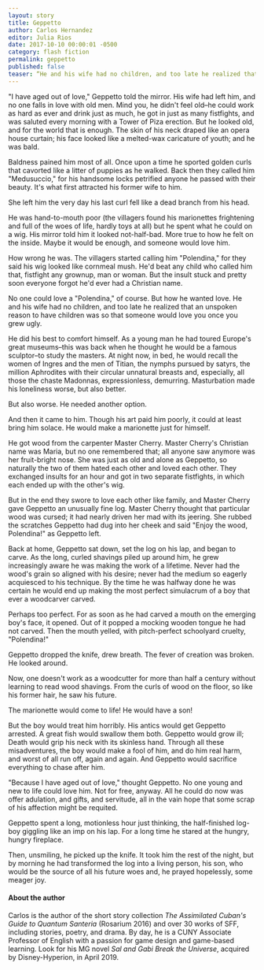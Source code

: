```yaml
---
layout: story
title: Geppetto
author: Carlos Hernandez
editor: Julia Rios
date: 2017-10-10 00:00:01 -0500
category: flash fiction
permalink: geppetto
published: false
teaser: “He and his wife had no children, and too late he realized that an unspoken reason to have children was so that someone would love you once you grew ugly.”
---
```



"I have aged out of love," Geppetto told the mirror. His wife had left him, and no one falls in love with old men. Mind you, he didn't feel old–he could work as hard as ever and drink just as much, he got in just as many fistfights, and was saluted every morning with a Tower of Piza erection. But he looked old, and for the world that is enough. The skin of his neck draped like an opera house curtain; his face looked like a melted-wax caricature of youth; and he was bald.

Baldness pained him most of all. Once upon a time he sported golden curls that cavorted like a litter of puppies as he walked. Back then they called him "Medusuccio," for his handsome locks petrified anyone he passed with their beauty. It's what first attracted his former wife to him.

She left him the very day his last curl fell like a dead branch from his head.

He was hand-to-mouth poor (the villagers found his marionettes frightening and full of the woes of life, hardly toys at all) but he spent what he could on a wig. His mirror told him it looked not-half-bad. More true to how he felt on the inside. Maybe it would be enough, and someone would love him.

How wrong he was. The villagers started calling him "Polendina," for they said his wig looked like cornmeal mush. He'd beat any child who called him that, fistfight any grownup, man or woman. But the insult stuck and pretty soon everyone forgot he'd ever had a Christian name.

No one could love a "Polendina," of course. But how he wanted love. He and his wife had no children, and too late he realized that an unspoken reason to have children was so that someone would love you once you grew ugly.

He did his best to comfort himself. As a young man he had toured Europe's great museums–this was back when he thought he would be a famous sculptor–to study the masters. At night now, in bed, he would recall the women of Ingres and the men of Titian, the nymphs pursued by satyrs, the million Aphrodites with their circular unnatural breasts and, especially, all those the chaste Madonnas, expressionless, demurring. Masturbation made his loneliness worse, but also better.

But also worse. He needed another option.

And then it came to him. Though his art paid him poorly, it could at least bring him solace. He would make a marionette just for himself.

He got wood from the carpenter Master Cherry. Master Cherry's Christian name was Maria, but no one remembered that; all anyone saw anymore was her fruit-bright nose. She was just as old and alone as Geppetto, so naturally the two of them hated each other and loved each other. They exchanged insults for an hour and got in two separate fistfights, in which each ended up with the other's wig.

But in the end they swore to love each other like family, and Master Cherry gave Geppetto an unusually fine log. Master Cherry thought that particular wood was cursed; it had nearly driven her mad with its jeering. She rubbed the scratches Geppetto had dug into her cheek and said "Enjoy the wood, Polendina!" as Geppetto left.

Back at home, Geppetto sat down, set the log on his lap, and began to carve. As the long, curled shavings piled up around him, he grew increasingly aware he was making the work of a lifetime. Never had the wood's grain so aligned with his desire; never had the medium so eagerly acquiesced to his technique. By the time he was halfway done he was certain he would end up making the most perfect simulacrum of a boy that ever a woodcarver carved.

Perhaps too perfect. For as soon as he had carved a mouth on the emerging boy's face, it opened. Out of it popped a mocking wooden tongue he had not carved. Then the mouth yelled, with pitch-perfect schoolyard cruelty, "Polendina!"

Geppetto dropped the knife, drew breath. The fever of creation was broken. He looked around.

Now, one doesn't work as a woodcutter for more than half a century without learning to read wood shavings. From the curls of wood on the floor, so like his former hair, he saw his future.

The marionette would come to life! He would have a son!

But the boy would treat him horribly. His antics would get Geppetto arrested. A great fish would swallow them both. Geppetto would grow ill; Death would grip his neck with its skinless hand. Through all these misadventures, the boy would make a fool of him, and do him real harm, and worst of all run off, again and again. And Geppetto would sacrifice everything to chase after him.

"Because I have aged out of love," thought Geppetto. No one young and new to life could love him. Not for free, anyway. All he could do now was offer adulation, and gifts, and servitude, all in the vain hope that some scrap of his affection might be requited.

Geppetto spent a long, motionless hour just thinking, the half-finished log-boy giggling like an imp on his lap. For a long time he stared at the hungry, hungry fireplace.

Then, unsmiling, he picked up the knife. It took him the rest of the night, but by morning he had transformed the log into a living person, his son, who would be the source of all his future woes and, he prayed hopelessly, some meager joy.

#### About the author

Carlos is the author of the short story collection _The Assimilated Cuban's Guide to Quantum Santeria_ (Rosarium 2016) and over 30 works of SFF, including stories, poetry, and drama. By day, he is a CUNY Associate Professor of English with a passion for game design and game-based learning. Look for his MG novel _Sal and Gabi Break the Universe_, acquired by Disney-Hyperion, in April 2019.
